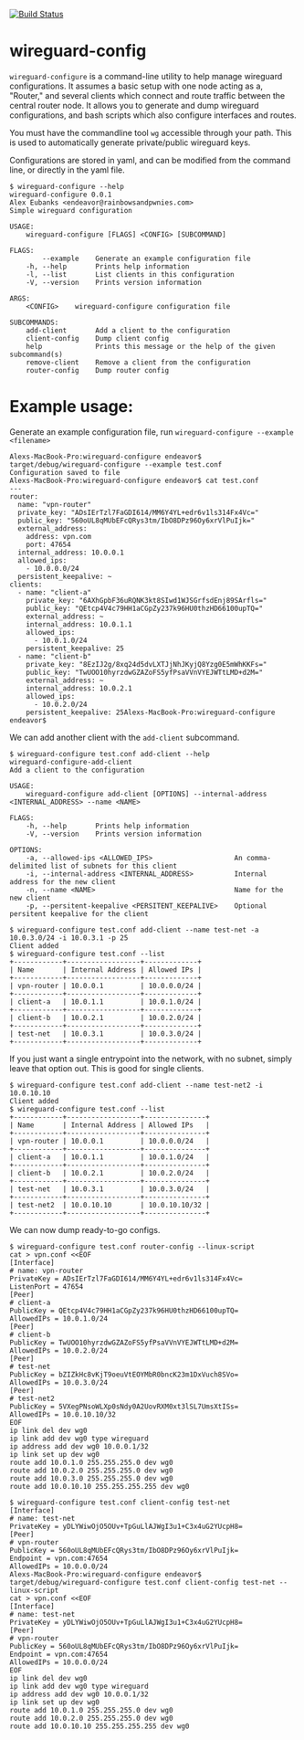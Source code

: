 [![Build Status](https://travis-ci.org/endeav0r/wireguard-configuration.svg?branch=master)](https://travis-ci.org/endeav0r/wireguard-configuration)

# wireguard-config

`wireguard-configure` is a command-line utility to help manage wireguard configurations. It assumes a basic setup with one node acting as a, "Router," and several clients which connect and route traffic between the central router node. It allows you to generate and dump wireguard configurations, and bash scripts which also configure interfaces and routes.

You must have the commandline tool `wg` accessible through your path. This is used to automatically generate private/public wireguard keys.

Configurations are stored in yaml, and can be modified from the command line, or directly in the yaml file.

```
$ wireguard-configure --help
wireguard-configure 0.0.1
Alex Eubanks <endeavor@rainbowsandpwnies.com>
Simple wireguard configuration

USAGE:
    wireguard-configure [FLAGS] <CONFIG> [SUBCOMMAND]

FLAGS:
        --example    Generate an example configuration file
    -h, --help       Prints help information
    -l, --list       List clients in this configuration
    -V, --version    Prints version information

ARGS:
    <CONFIG>    wireguard-configure configuration file

SUBCOMMANDS:
    add-client       Add a client to the configuration
    client-config    Dump client config
    help             Prints this message or the help of the given subcommand(s)
    remove-client    Remove a client from the configuration
    router-config    Dump router config
```

# Example usage:

Generate an example configuration file, run `wireguard-configure --example <filename>`

```
Alexs-MacBook-Pro:wireguard-configure endeavor$ target/debug/wireguard-configure --example test.conf
Configuration saved to file
Alexs-MacBook-Pro:wireguard-configure endeavor$ cat test.conf
---
router:
  name: "vpn-router"
  private_key: "ADsIErTzl7FaGDI614/MM6Y4YL+edr6v1ls314Fx4Vc="
  public_key: "560oUL8qMUbEFcQRys3tm/IbO8DPz96Oy6xrVlPuIjk="
  external_address:
    address: vpn.com
    port: 47654
  internal_address: 10.0.0.1
  allowed_ips:
    - 10.0.0.0/24
  persistent_keepalive: ~
clients:
  - name: "client-a"
    private_key: "6AXhGpbF36uRQNK3kt8SIwd1WJSGrfsdEnj89SArfls="
    public_key: "QEtcp4V4c79HH1aCGpZy237k96HU0thzHD66100upTQ="
    external_address: ~
    internal_address: 10.0.1.1
    allowed_ips:
      - 10.0.1.0/24
    persistent_keepalive: 25
  - name: "client-b"
    private_key: "8EzIJ2g/8xq24d5dvLXTJjNhJKyjQ8Yzg0E5mWhKKFs="
    public_key: "TwUOO10hyrzdwGZAZoFS5yfPsaVVnVYEJWTtLMD+d2M="
    external_address: ~
    internal_address: 10.0.2.1
    allowed_ips:
      - 10.0.2.0/24
    persistent_keepalive: 25Alexs-MacBook-Pro:wireguard-configure endeavor$ 
```

We can add another client with the `add-client` subcommand.

```
$ wireguard-configure test.conf add-client --help
wireguard-configure-add-client 
Add a client to the configuration

USAGE:
    wireguard-configure add-client [OPTIONS] --internal-address <INTERNAL_ADDRESS> --name <NAME>

FLAGS:
    -h, --help       Prints help information
    -V, --version    Prints version information

OPTIONS:
    -a, --allowed-ips <ALLOWED_IPS>                    An comma-delimited list of subnets for this client
    -i, --internal-address <INTERNAL_ADDRESS>          Internal address for the new client
    -n, --name <NAME>                                  Name for the new client
    -p, --persitent-keepalive <PERSITENT_KEEPALIVE>    Optional persitent keepalive for the client

$ wireguard-configure test.conf add-client --name test-net -a 10.0.3.0/24 -i 10.0.3.1 -p 25
Client added
$ wireguard-configure test.conf --list
+------------+------------------+-------------+
| Name       | Internal Address | Allowed IPs |
+------------+------------------+-------------+
| vpn-router | 10.0.0.1         | 10.0.0.0/24 |
+------------+------------------+-------------+
| client-a   | 10.0.1.1         | 10.0.1.0/24 |
+------------+------------------+-------------+
| client-b   | 10.0.2.1         | 10.0.2.0/24 |
+------------+------------------+-------------+
| test-net   | 10.0.3.1         | 10.0.3.0/24 |
+------------+------------------+-------------+
```

If you just want a single entrypoint into the network, with no subnet, simply leave that option out. This is good for single clients.

```
$ wireguard-configure test.conf add-client --name test-net2 -i 10.0.10.10
Client added
$ wireguard-configure test.conf --list
+------------+------------------+---------------+
| Name       | Internal Address | Allowed IPs   |
+------------+------------------+---------------+
| vpn-router | 10.0.0.1         | 10.0.0.0/24   |
+------------+------------------+---------------+
| client-a   | 10.0.1.1         | 10.0.1.0/24   |
+------------+------------------+---------------+
| client-b   | 10.0.2.1         | 10.0.2.0/24   |
+------------+------------------+---------------+
| test-net   | 10.0.3.1         | 10.0.3.0/24   |
+------------+------------------+---------------+
| test-net2  | 10.0.10.10       | 10.0.10.10/32 |
+------------+------------------+---------------+
```

We can now dump ready-to-go configs.

```
$ wireguard-configure test.conf router-config --linux-script
cat > vpn.conf <<EOF
[Interface]
# name: vpn-router
PrivateKey = ADsIErTzl7FaGDI614/MM6Y4YL+edr6v1ls314Fx4Vc=
ListenPort = 47654
[Peer]
# client-a
PublicKey = QEtcp4V4c79HH1aCGpZy237k96HU0thzHD66100upTQ=
AllowedIPs = 10.0.1.0/24
[Peer]
# client-b
PublicKey = TwUOO10hyrzdwGZAZoFS5yfPsaVVnVYEJWTtLMD+d2M=
AllowedIPs = 10.0.2.0/24
[Peer]
# test-net
PublicKey = bZIZkHc8vKjT9oeuVtEOYMbR0bncK23m1DxVuch8SVo=
AllowedIPs = 10.0.3.0/24
[Peer]
# test-net2
PublicKey = 5VXegPNsoWLXp0sNdy0A2UovRXM0xt3lSL7UmsXtISs=
AllowedIPs = 10.0.10.10/32
EOF
ip link del dev wg0
ip link add dev wg0 type wireguard
ip address add dev wg0 10.0.0.1/32
ip link set up dev wg0
route add 10.0.1.0 255.255.255.0 dev wg0
route add 10.0.2.0 255.255.255.0 dev wg0
route add 10.0.3.0 255.255.255.0 dev wg0
route add 10.0.10.10 255.255.255.255 dev wg0
```

```
$ wireguard-configure test.conf client-config test-net
[Interface]
# name: test-net
PrivateKey = yDLYWiwOjO5OUv+TpGuLlAJWgI3u1+C3x4uG2YUcpH8=
[Peer]
# vpn-router
PublicKey = 560oUL8qMUbEFcQRys3tm/IbO8DPz96Oy6xrVlPuIjk=
Endpoint = vpn.com:47654
AllowedIPs = 10.0.0.0/24
Alexs-MacBook-Pro:wireguard-configure endeavor$ target/debug/wireguard-configure test.conf client-config test-net --linux-script
cat > vpn.conf <<EOF
[Interface]
# name: test-net
PrivateKey = yDLYWiwOjO5OUv+TpGuLlAJWgI3u1+C3x4uG2YUcpH8=
[Peer]
# vpn-router
PublicKey = 560oUL8qMUbEFcQRys3tm/IbO8DPz96Oy6xrVlPuIjk=
Endpoint = vpn.com:47654
AllowedIPs = 10.0.0.0/24
EOF
ip link del dev wg0
ip link add dev wg0 type wireguard
ip address add dev wg0 10.0.0.1/32
ip link set up dev wg0
route add 10.0.1.0 255.255.255.0 dev wg0
route add 10.0.2.0 255.255.255.0 dev wg0
route add 10.0.10.10 255.255.255.255 dev wg0
```